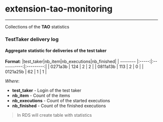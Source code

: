 # extension-tao-monitoring
------

Collections of the **TAO** statistics
 
### TestTaker delivery log
#### Aggregate statistic for deliveries of the test taker
**Format**:
|test_taker|nb_item|nb_executions|nb_finished|
| -------- |:-----:|:-----------:|:---------:|
| 0271a3b  |  124  |      2      |     2     |
| 0811a13b |  113  |      2      |     0     |
| 0121a25b |  62   |      1      |     1     |

*Where*:

 - **test_taker** - Login of the test taker
 - **nb_item** - Count of the items
 - **nb_executions** - Count of the started executions
 - **nb_finished** - Count of the finished executions
 
> In RDS will create table with statistics
